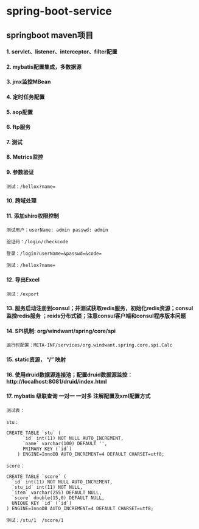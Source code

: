 # spring-boot-service

## springboot maven项目

#### 1. servlet、listener、interceptor、filter配置
#### 2. mybatis配置集成，多数据源
#### 3. jmx监控MBean
#### 4. 定时任务配置
#### 5. aop配置
#### 6. ftp服务
#### 7. 测试
#### 8. Metrics监控
#### 9. 参数验证
    测试：/hellox?name=
#### 10. 跨域处理
#### 11. 添加shiro权限控制

    测试用户：userName: admin passwd: admin
             
    验证码：/login/checkcode
    
    登录：/login?userName=&passwd=&code=
    
    测试：/hellox?name=
#### 12. 导出Excel

    测试：/export

#### 13. 服务启动注册到consul；并测试获取redis服务，初始化redis资源；consul 监控redis服务 ；reids分布式锁；注意consul客户端和consul程序版本问题

#### 14. SPI机制: org/windwant/spring/core/spi

    运行时配置：META-INF/services/org.windwant.spring.core.spi.Calc

#### 15. static资源， “/” 映射

#### 16. 使用druid数据源连接池；配置druid数据源监控：http://localhost:8081/druid/index.html

#### 17. mybatis 级联查询 一对一 一对多 注解配置及xml配置方式

    测试表：

    stu：

    CREATE TABLE `stu` (
          `id` int(11) NOT NULL AUTO_INCREMENT,
          `name` varchar(100) DEFAULT '',
          PRIMARY KEY (`id`)
        ) ENGINE=InnoDB AUTO_INCREMENT=4 DEFAULT CHARSET=utf8;

    score：

    CREATE TABLE `score` (
      `id` int(11) NOT NULL AUTO_INCREMENT,
      `stu_id` int(11) NOT NULL,
      `item` varchar(255) DEFAULT NULL,
      `score` double(15,0) DEFAULT NULL,
      UNIQUE KEY `id` (`id`)
    ) ENGINE=InnoDB AUTO_INCREMENT=4 DEFAULT CHARSET=utf8;

    测试：/stu/1  /score/1
